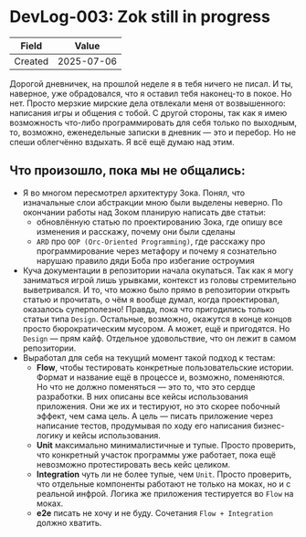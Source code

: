 # DevLog-003: Zok still in progress

| Field   | Value      |
| ------- | ---------- |
| Created | 2025-07-06 |

Дорогой дневничек, на прошлой неделе я в тебя ничего не писал. И ты, наверное, уже обрадовался, что я оставил тебя наконец-то в покое. Но нет. Просто мерзкие мирские дела отвлекали меня от возвышенного: написания игры и общения с тобой. С другой стороны, так как я имею возможность что-либо программировать для себя только по выходным, то, возможно, еженедельные записки в дневник — это и перебор. Но не спеши облегчённо вздыхать. Я всё ещё думаю над этим.

## Что произошло, пока мы не общались:

- Я во многом пересмотрел архитектуру Зока. Понял, что изначальные слои абстракции мною были выделены неверно. По окончании работы над Зоком планирую написать две статьи:
  - обновлённую статью по проектированию Зока, где опишу все изменения и расскажу, почему они были сделаны
  - `ARD` про `OOP (Orc-Oriented Programming)`, где расскажу про программирование через метафору и почему я сознательно нарушаю правило дяди Боба про избегание остроумия
- Куча документации в репозитории начала окупаться. Так как я могу заниматься игрой лишь урывками, контекст из головы стремительно выветривался. И то, что можно было прямо в репозитории открыть статью и прочитать, о чём я вообще думал, когда проектировал, оказалось суперполезно! Правда, пока что пригодились только статьи типа `Design`. Остальные, возможно, окажутся в конце концов просто бюрократическим мусором. А может, ещё и пригодятся. Но `Design` — прям кайф. Отдельное удовольствие, что он лежит в самом репозитории.
- Выработал для себя на текущий момент такой подход к тестам:
  - **Flow**, чтобы тестировать конкретные пользовательские истории. Формат и название ещё в процессе и, возможно, поменяются. Но что не должно поменяться — это то, что это сердце разработки. В них описаны все кейсы использования приложения. Они же их и тестируют, но это скорее побочный эффект, чем сама цель. А цель — писать приложение через написание тестов, продумывая по ходу его написания бизнес-логику и кейсы использования.
  - **Unit** максимально минималистичные и тупые. Просто проверить, что конкретный участок программы уже работает, пока ещё невозможно протестировать весь кейс целиком.
  - **Integration** чуть ли не более тупые, чем `Unit`. Просто проверить, что отдельные компоненты работают не только на моках, но и с реальной инфрой. Логика же приложения тестируется во `Flow` на моках.
  - **e2e** писать не хочу и не буду. Сочетания `Flow + Integration` должно хватить.
